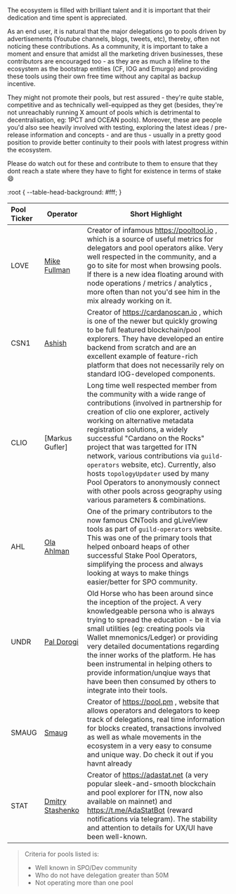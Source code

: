 The ecosystem is filled with brilliant talent and it is important that their dedication and time spent is appreciated.

As an end user, it is natural that the major delegations go to pools driven by advertisements (Youtube channels, blogs, tweets, etc), thereby, often not noticing these contributions. As a community, it is important to take a moment and ensure that amidst all the marketing driven businesses, these contributors are encouraged too - as they are as much a lifeline to the ecosystem as the bootstrap entities (CF, IOG and Emurgo) and providing these tools using their own free time without any capital as backup incentive.

They might not promote their pools, but rest assured - they're quite stable, competitive and as technically well-equipped as they get (besides, they're not unreachably running X amount of pools which is detrimental to decentralisation, eg: 1PCT and OCEAN pools). Moreover, these are people you'd also see heavily involved with testing, exploring the latest ideas / pre-release information and concepts - and are thus - usually in a pretty good position to provide better continuity to their pools with latest progress within the ecosystem.

Please do watch out for these and contribute to them to ensure that they dont reach a state where they have to fight for existence in terms of stake :smile:

:root {
  --table-head-background: #fff;
}

|Pool Ticker   |Operator          |Short Highlight                                  |
|:-------------|------------------|-------------------------------------------------|
|LOVE          |[Mike Fullman]    |Creator of infamous https://pooltool.io , which is a source of useful metrics for delegators and pool operators alike. Very well respected in the community, and a go to site for most when browsing pools. If there is a new idea floating around with node operations / metrics / analytics , more often than not you'd see him in the mix already working on it.|
|CSN1          |[Ashish]          |Creator of https://cardanoscan.io , which is one of the newer but quickly growing to be full featured blockchain/pool explorers. They have developed an entire backend from scratch and are an excellent example of feature-rich platform that does not necessarily rely on standard IOG-developed components.|
|CLIO          |[Markus Gufler]   |Long time well respected member from the community with a wide range of contributions (involved in partnership for creation of clio one explorer, actively working on alternative metadata registration solutions, a widely successful "Cardano on the Rocks" project that was targetted for ITN network, various contributions via `guild-operators` website, etc). Currently, also hosts `topologyUpdater` used by many Pool Operators to anonymously connect with other pools across geography using various parameters & combinations.|
|AHL           |[Ola Ahlman]      |One of the primary contributors to the now famous CNTools and gLiveView tools as part of `guild-operators` website. This was one of the primary tools that helped onboard heaps of other successful Stake Pool Operators, simplifying the process and always looking at ways to make things easier/better for SPO community.|
|UNDR          |[Pal Dorogi]      |Old Horse who has been around since the inception of the project. A very knowledgeable persona who is always trying to spread the education - be it via small utilities (eg: creating pools via Wallet mnemonics/Ledger) or providing very detailed documentations regarding the inner works of the platform. He has been instrumental in helping others to provide information/unqiue ways that have been then consumed by others to integrate into their tools. |
|SMAUG         |[Smaug]           |Creator of https://pool.pm , website that allows operators and delegators to keep track of delegations, real time information for blocks created, transactions involved as well as whale movements in the ecosystem in a very easy to consume and unique way. Do check it out if you havnt already|
|STAT          |[Dmitry Stashenko]|Creator of https://adastat.net (a very popular sleek-and-smooth blockchain and pool explorer for ITN, now also available on mainnet) and https://t.me/AdaStatBot (reward notifications via telegram). The stability and attention to details for UX/UI have been well-known.|

> Criteria for pools listed is:
>  - Well known in SPO/Dev community
>  - Who do not have delegation greater than 50M
>  - Not operating more than one pool

[Mike Fullman]: https://t.me/papacarp
[Ashish]: https://t.me/blStitch
[Markus Guflar]: https://t.me/gufmar
[Pal Dorogi]: https://t.me/iilap
[Ola Ahlman]: https://t.me/olaahlman
[Smaug]: https://t.me/SmaugPool
[Dmitry Stashenko]: https://t.me/dmitry_stas
[Denis Kalinin]: https://t.me/Fell_x27
